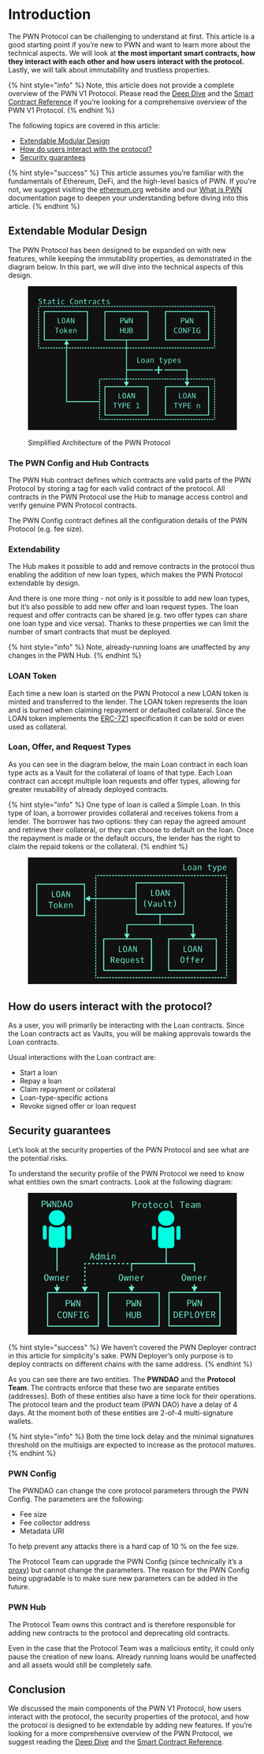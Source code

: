 # Introduction

The PWN Protocol can be challenging to understand at first. This article is a good starting point if you’re new to PWN and want to learn more about the technical aspects. We will look at **the most important smart contracts, how they interact with each other and how users interact with the protocol.** Lastly, we will talk about immutability and trustless properties.&#x20;

{% hint style="info" %}
Note, this article does not provide a complete overview of the PWN V1 Protocol. Please read the [Deep Dive](deep-dive.md) and the [Smart Contract Reference](smart-contract-reference/) if you’re looking for a comprehensive overview of the PWN V1 Protocol.
{% endhint %}

The following topics are covered in this article:

* [Extendable Modular Design](introduction.md#extendable-modular-design)
* [How do users interact with the protocol?](introduction.md#how-do-users-interact-with-the-protocol)
* [Security guarantees](introduction.md#security-guarantees)

{% hint style="success" %}
This article assumes you’re familiar with the fundamentals of Ethereum, DeFi, and the high-level basics of PWN. If you're not, we suggest visiting the [ethereum.org](http://ethereum.org) website and our [What is PWN](https://docs.pwn.xyz/) documentation page to deepen your understanding before diving into this article.
{% endhint %}

## Extendable Modular Design

The PWN Protocol has been designed to be expanded on with new features, while keeping the immutability properties, as demonstrated in the diagram below. In this part, we will dive into the technical aspects of this design.

<figure><img src="../../.gitbook/assets/Diagram V1 simple.png" alt=""><figcaption><p>Simplified Architecture of the PWN Protocol</p></figcaption></figure>

### The PWN Config and Hub Contracts

The PWN Hub contract defines which contracts are valid parts of the PWN Protocol by storing a tag for each valid contract of the protocol. All contracts in the PWN Protocol use the Hub to manage access control and verify genuine PWN Protocol contracts.&#x20;

The PWN Config contract defines all the configuration details of the PWN Protocol (e.g. fee size).

### Extendability

The Hub makes it possible to add and remove contracts in the protocol thus enabling the addition of new loan types, which makes the PWN Protocol extendable by design.&#x20;

And there is one more thing - not only is it possible to add new loan types, but it’s also possible to add new offer and loan request types. The loan request and offer contracts can be shared (e.g. two offer types can share one loan type and vice versa). Thanks to these properties we can limit the number of smart contracts that must be deployed.

{% hint style="info" %}
Note, already-running loans are unaffected by any changes in the PWN Hub.
{% endhint %}

### LOAN Token

Each time a new loan is started on the PWN Protocol a new LOAN token is minted and transferred to the lender. The LOAN token represents the loan and is burned when claiming repayment or defaulted collateral. Since the LOAN token implements the [ERC-721](https://ethereum.org/en/developers/docs/standards/tokens/erc-721/) specification it can be sold or even used as collateral.

### Loan, Offer, and Request Types

As you can see in the diagram below, the main Loan contract in each loan type acts as a Vault for the collateral of loans of that type. Each Loan contract can accept multiple loan requests and offer types, allowing for greater reusability of already deployed contracts.

{% hint style="info" %}
One type of loan is called a Simple Loan. In this type of loan, a borrower provides collateral and receives tokens from a lender. The borrower has two options: they can repay the agreed amount and retrieve their collateral, or they can choose to default on the loan. Once the repayment is made or the default occurs, the lender has the right to claim the repaid tokens or the collateral.
{% endhint %}

<figure><img src="../../.gitbook/assets/Loan type.png" alt=""><figcaption></figcaption></figure>

## How do users interact with the protocol?

As a user, you will primarily be interacting with the Loan contracts. Since the Loan contracts act as Vaults, you will be making approvals towards the Loan contracts.&#x20;

Usual interactions with the Loan contract are:

* Start a loan
* Repay a loan
* Claim repayment or collateral
* Loan-type-specific actions
* Revoke signed offer or loan request

## Security guarantees

Let’s look at the security properties of the PWN Protocol and see what are the potential risks.

To understand the security profile of the PWN Protocol we need to know what entities own the smart contracts. Look at the following diagram:

<figure><img src="../../.gitbook/assets/Ownership diagram.png" alt=""><figcaption></figcaption></figure>

{% hint style="success" %}
We haven’t covered the PWN Deployer contract in this article for simplicity's sake. PWN Deployer’s only purpose is to deploy contracts on different chains with the same address.
{% endhint %}

As you can see there are two entities. The **PWNDAO** and the **Protocol Team**. The contracts enforce that these two are separate entities (addresses). Both of these entities also have a time lock for their operations. The protocol team and the product team (PWN DAO) have a delay of 4 days. At the moment both of these entities are 2-of-4 multi-signature wallets.

{% hint style="info" %}
Both the time lock delay and the minimal signatures threshold on the multisigs are expected to increase as the protocol matures.&#x20;
{% endhint %}

### PWN Config

The PWNDAO can change the core protocol parameters through the PWN Config. The parameters are the following:

* Fee size
* Fee collector address
* Metadata URI

To help prevent any attacks there is a hard cap of 10 % on the fee size.

The Protocol Team can upgrade the PWN Config (since technically it’s a [proxy](https://docs.openzeppelin.com/contracts/4.x/api/proxy#transparent\_proxy)) but cannot change the parameters. The reason for the PWN Config being upgradable is to make sure new parameters can be added in the future.

### PWN Hub

The Protocol Team owns this contract and is therefore responsible for adding new contracts to the protocol and deprecating old contracts.

Even in the case that the Protocol Team was a malicious entity, it could only pause the creation of new loans. Already running loans would be unaffected and all assets would still be completely safe.

## Conclusion

We discussed the main components of the PWN V1 Protocol, how users interact with the protocol, the security properties of the protocol, and how the protocol is designed to be extendable by adding new features. If you’re looking for a more comprehensive overview of the PWN Protocol, we suggest reading the [Deep Dive](deep-dive.md) and the [Smart Contract Reference](smart-contract-reference/).
